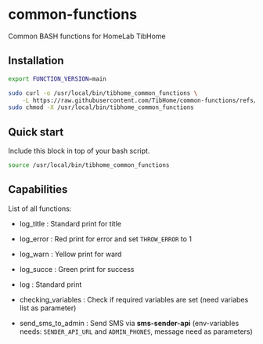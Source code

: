 # common-functions
Common BASH functions for HomeLab TibHome

## Installation

```bash
export FUNCTION_VERSION=main

sudo curl -o /usr/local/bin/tibhome_common_functions \
    -L https://raw.githubusercontent.com/TibHome/common-functions/refs/heads/${FUNCTION_VERSION}/tibhome_functions.sh
sudo chmod -X /usr/local/bin/tibhome_common_functions
```

## Quick start

Include this block in top of your bash script.
```bash
source /usr/local/bin/tibhome_common_functions
```

## Capabilities

List of all functions:

- log_title : Standard print for title
- log_error : Red print for error and set `THROW_ERROR` to 1
- log_warn : Yellow print for ward
- log_succe : Green print for success
- log : Standard print

- checking_variables : Check if required variables are set (need variabes list as parameter)
- send_sms_to_admin : Send SMS via **sms-sender-api** (env-variables needs: `SENDER_API_URL` and `ADMIN_PHONES`, message need as parameters)